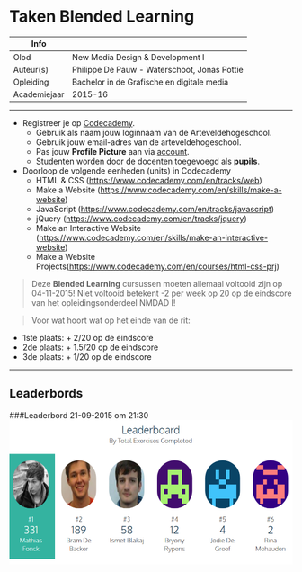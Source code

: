 ﻿Taken Blended Learning
======================

|Info|  |
|----|---|
|Olod|New Media Design & Development I|
|Auteur(s)|Philippe De Pauw - Waterschoot, Jonas Pottie|
|Opleiding|Bachelor in de Grafische en digitale media|
|Academiejaar|2015-16|

***

* Registreer je op [Codecademy](https://www.codecademy.com).
	* Gebruik als naam jouw loginnaam van de Arteveldehogeschool.
	* Gebruik jouw email-adres van de arteveldehogeschool.
	* Pas jouw **Profile Picture** aan via [account](https://www.codecademy.com/account).
	* Studenten worden door de docenten toegevoegd als **pupils**.
* Doorloop de volgende eenheden (units) in Codecademy
	* HTML & CSS (https://www.codecademy.com/en/tracks/web)
	* Make a Website (https://www.codecademy.com/en/skills/make-a-website)
	* JavaScript (https://www.codecademy.com/en/tracks/javascript)
	* jQuery (https://www.codecademy.com/en/tracks/jquery)
	* Make an Interactive Website (https://www.codecademy.com/en/skills/make-an-interactive-website)
	* Make a Website Projects(https://www.codecademy.com/en/courses/html-css-prj)
	
> Deze **Blended Learning** cursussen moeten allemaal voltooid zijn op 04-11-2015! Niet voltooid betekent -2 per week op 20 op de eindscore van het opleidingsonderdeel NMDAD I! 

> Voor wat hoort wat op het einde van de rit:
* 1ste plaats: + 2/20 op de eindscore
* 2de plaats: + 1.5/20 op de eindscore
* 3de plaats: + 1/20 op de eindscore

***

Leaderbords
------------------------------

###Leaderbord 21-09-2015 om 21:30 
![Leaderbord 21-09-2015 om 21:30](../docs/images/leaderbord_21092015.PNG)